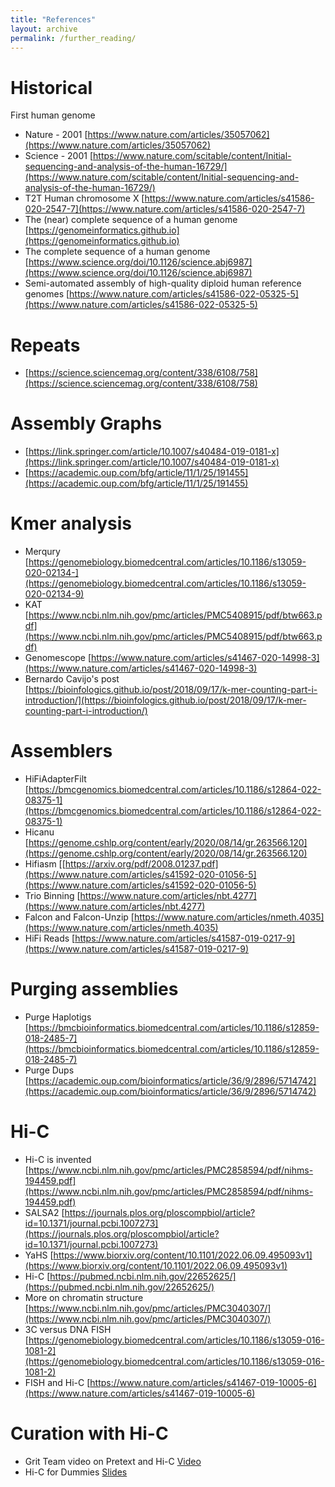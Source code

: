 ```yaml
---
title: "References"
layout: archive
permalink: /further_reading/
---
```



# Historical

First human genome
* Nature - 2001 [https://www.nature.com/articles/35057062](https://www.nature.com/articles/35057062)
* Science - 2001 [https://www.nature.com/scitable/content/Initial-sequencing-and-analysis-of-the-human-16729/](https://www.nature.com/scitable/content/Initial-sequencing-and-analysis-of-the-human-16729/)
* T2T Human chromosome X [https://www.nature.com/articles/s41586-020-2547-7](https://www.nature.com/articles/s41586-020-2547-7)
* The (near) complete sequence of a human genome [https://genomeinformatics.github.io](https://genomeinformatics.github.io)
* The complete sequence of a human genome [https://www.science.org/doi/10.1126/science.abj6987](https://www.science.org/doi/10.1126/science.abj6987) 
* Semi-automated assembly of high-quality diploid human reference genomes [https://www.nature.com/articles/s41586-022-05325-5](https://www.nature.com/articles/s41586-022-05325-5) 

# Repeats

* [https://science.sciencemag.org/content/338/6108/758](https://science.sciencemag.org/content/338/6108/758)

# Assembly Graphs

* [https://link.springer.com/article/10.1007/s40484-019-0181-x](https://link.springer.com/article/10.1007/s40484-019-0181-x)
* [https://academic.oup.com/bfg/article/11/1/25/191455](https://academic.oup.com/bfg/article/11/1/25/191455)

# Kmer analysis

* Merqury [https://genomebiology.biomedcentral.com/articles/10.1186/s13059-020-02134-](https://genomebiology.biomedcentral.com/articles/10.1186/s13059-020-02134-9)
* KAT [https://www.ncbi.nlm.nih.gov/pmc/articles/PMC5408915/pdf/btw663.pdf](https://www.ncbi.nlm.nih.gov/pmc/articles/PMC5408915/pdf/btw663.pdf)
* Genomescope [https://www.nature.com/articles/s41467-020-14998-3](https://www.nature.com/articles/s41467-020-14998-3) 
* Bernardo Cavijo's post [https://bioinfologics.github.io/post/2018/09/17/k-mer-counting-part-i-introduction/](https://bioinfologics.github.io/post/2018/09/17/k-mer-counting-part-i-introduction/) 


# Assemblers

* HiFiAdapterFilt [https://bmcgenomics.biomedcentral.com/articles/10.1186/s12864-022-08375-1](https://bmcgenomics.biomedcentral.com/articles/10.1186/s12864-022-08375-1) 
* Hicanu [https://genome.cshlp.org/content/early/2020/08/14/gr.263566.120](https://genome.cshlp.org/content/early/2020/08/14/gr.263566.120)
* Hifiasm [[https://arxiv.org/pdf/2008.01237.pdf](https://www.nature.com/articles/s41592-020-01056-5](https://www.nature.com/articles/s41592-020-01056-5)
* Trio Binning [https://www.nature.com/articles/nbt.4277](https://www.nature.com/articles/nbt.4277)
* Falcon and Falcon-Unzip [https://www.nature.com/articles/nmeth.4035](https://www.nature.com/articles/nmeth.4035) 
* HiFi Reads [https://www.nature.com/articles/s41587-019-0217-9](https://www.nature.com/articles/s41587-019-0217-9) 

# Purging assemblies

* Purge Haplotigs [https://bmcbioinformatics.biomedcentral.com/articles/10.1186/s12859-018-2485-7](https://bmcbioinformatics.biomedcentral.com/articles/10.1186/s12859-018-2485-7)
* Purge Dups [https://academic.oup.com/bioinformatics/article/36/9/2896/5714742](https://academic.oup.com/bioinformatics/article/36/9/2896/5714742)

# Hi-C

* Hi-C is invented [https://www.ncbi.nlm.nih.gov/pmc/articles/PMC2858594/pdf/nihms-194459.pdf](https://www.ncbi.nlm.nih.gov/pmc/articles/PMC2858594/pdf/nihms-194459.pdf)
* SALSA2 [https://journals.plos.org/ploscompbiol/article?id=10.1371/journal.pcbi.1007273](https://journals.plos.org/ploscompbiol/article?id=10.1371/journal.pcbi.1007273)
* YaHS [https://www.biorxiv.org/content/10.1101/2022.06.09.495093v1](https://www.biorxiv.org/content/10.1101/2022.06.09.495093v1) 
* Hi-C [https://pubmed.ncbi.nlm.nih.gov/22652625/](https://pubmed.ncbi.nlm.nih.gov/22652625/)
* More on chromatin structure [https://www.ncbi.nlm.nih.gov/pmc/articles/PMC3040307/](https://www.ncbi.nlm.nih.gov/pmc/articles/PMC3040307/)
* 3C versus DNA FISH [https://genomebiology.biomedcentral.com/articles/10.1186/s13059-016-1081-2](https://genomebiology.biomedcentral.com/articles/10.1186/s13059-016-1081-2)
* FISH and Hi-C [https://www.nature.com/articles/s41467-019-10005-6](https://www.nature.com/articles/s41467-019-10005-6)

# Curation with Hi-C

* Grit Team video on Pretext and Hi-C [Video](https://youtu.be/3IL2Q4f3k3I) 
* Hi-C for Dummies [Slides](/pdf/HiC_Dummies_Guide.pdf)
